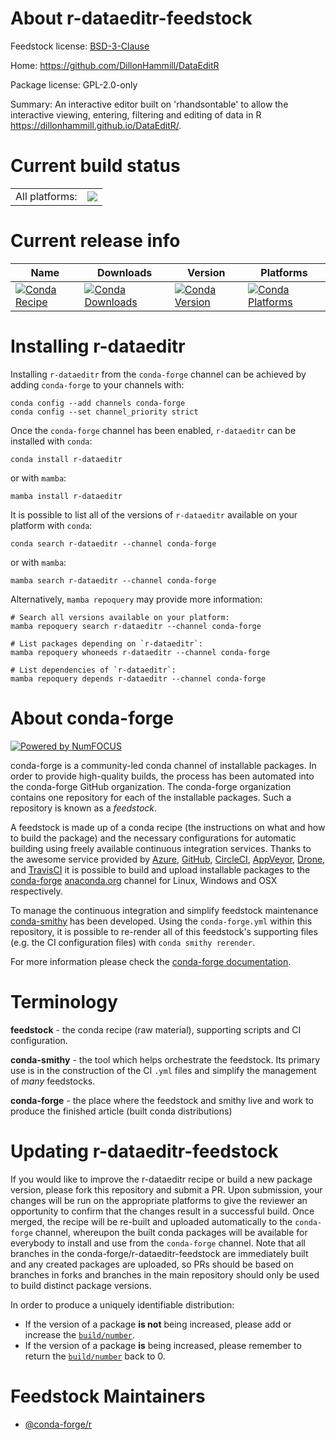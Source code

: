 About r-dataeditr-feedstock
===========================

Feedstock license: [BSD-3-Clause](https://github.com/conda-forge/r-dataeditr-feedstock/blob/main/LICENSE.txt)

Home: https://github.com/DillonHammill/DataEditR

Package license: GPL-2.0-only

Summary: An interactive editor built on 'rhandsontable' to allow the interactive viewing, entering, filtering and editing of data in R <https://dillonhammill.github.io/DataEditR/>.

Current build status
====================


<table><tr><td>All platforms:</td>
    <td>
      <a href="https://dev.azure.com/conda-forge/feedstock-builds/_build/latest?definitionId=12781&branchName=main">
        <img src="https://dev.azure.com/conda-forge/feedstock-builds/_apis/build/status/r-dataeditr-feedstock?branchName=main">
      </a>
    </td>
  </tr>
</table>

Current release info
====================

| Name | Downloads | Version | Platforms |
| --- | --- | --- | --- |
| [![Conda Recipe](https://img.shields.io/badge/recipe-r--dataeditr-green.svg)](https://anaconda.org/conda-forge/r-dataeditr) | [![Conda Downloads](https://img.shields.io/conda/dn/conda-forge/r-dataeditr.svg)](https://anaconda.org/conda-forge/r-dataeditr) | [![Conda Version](https://img.shields.io/conda/vn/conda-forge/r-dataeditr.svg)](https://anaconda.org/conda-forge/r-dataeditr) | [![Conda Platforms](https://img.shields.io/conda/pn/conda-forge/r-dataeditr.svg)](https://anaconda.org/conda-forge/r-dataeditr) |

Installing r-dataeditr
======================

Installing `r-dataeditr` from the `conda-forge` channel can be achieved by adding `conda-forge` to your channels with:

```
conda config --add channels conda-forge
conda config --set channel_priority strict
```

Once the `conda-forge` channel has been enabled, `r-dataeditr` can be installed with `conda`:

```
conda install r-dataeditr
```

or with `mamba`:

```
mamba install r-dataeditr
```

It is possible to list all of the versions of `r-dataeditr` available on your platform with `conda`:

```
conda search r-dataeditr --channel conda-forge
```

or with `mamba`:

```
mamba search r-dataeditr --channel conda-forge
```

Alternatively, `mamba repoquery` may provide more information:

```
# Search all versions available on your platform:
mamba repoquery search r-dataeditr --channel conda-forge

# List packages depending on `r-dataeditr`:
mamba repoquery whoneeds r-dataeditr --channel conda-forge

# List dependencies of `r-dataeditr`:
mamba repoquery depends r-dataeditr --channel conda-forge
```


About conda-forge
=================

[![Powered by
NumFOCUS](https://img.shields.io/badge/powered%20by-NumFOCUS-orange.svg?style=flat&colorA=E1523D&colorB=007D8A)](https://numfocus.org)

conda-forge is a community-led conda channel of installable packages.
In order to provide high-quality builds, the process has been automated into the
conda-forge GitHub organization. The conda-forge organization contains one repository
for each of the installable packages. Such a repository is known as a *feedstock*.

A feedstock is made up of a conda recipe (the instructions on what and how to build
the package) and the necessary configurations for automatic building using freely
available continuous integration services. Thanks to the awesome service provided by
[Azure](https://azure.microsoft.com/en-us/services/devops/), [GitHub](https://github.com/),
[CircleCI](https://circleci.com/), [AppVeyor](https://www.appveyor.com/),
[Drone](https://cloud.drone.io/welcome), and [TravisCI](https://travis-ci.com/)
it is possible to build and upload installable packages to the
[conda-forge](https://anaconda.org/conda-forge) [anaconda.org](https://anaconda.org/)
channel for Linux, Windows and OSX respectively.

To manage the continuous integration and simplify feedstock maintenance
[conda-smithy](https://github.com/conda-forge/conda-smithy) has been developed.
Using the ``conda-forge.yml`` within this repository, it is possible to re-render all of
this feedstock's supporting files (e.g. the CI configuration files) with ``conda smithy rerender``.

For more information please check the [conda-forge documentation](https://conda-forge.org/docs/).

Terminology
===========

**feedstock** - the conda recipe (raw material), supporting scripts and CI configuration.

**conda-smithy** - the tool which helps orchestrate the feedstock.
                   Its primary use is in the construction of the CI ``.yml`` files
                   and simplify the management of *many* feedstocks.

**conda-forge** - the place where the feedstock and smithy live and work to
                  produce the finished article (built conda distributions)


Updating r-dataeditr-feedstock
==============================

If you would like to improve the r-dataeditr recipe or build a new
package version, please fork this repository and submit a PR. Upon submission,
your changes will be run on the appropriate platforms to give the reviewer an
opportunity to confirm that the changes result in a successful build. Once
merged, the recipe will be re-built and uploaded automatically to the
`conda-forge` channel, whereupon the built conda packages will be available for
everybody to install and use from the `conda-forge` channel.
Note that all branches in the conda-forge/r-dataeditr-feedstock are
immediately built and any created packages are uploaded, so PRs should be based
on branches in forks and branches in the main repository should only be used to
build distinct package versions.

In order to produce a uniquely identifiable distribution:
 * If the version of a package **is not** being increased, please add or increase
   the [``build/number``](https://docs.conda.io/projects/conda-build/en/latest/resources/define-metadata.html#build-number-and-string).
 * If the version of a package **is** being increased, please remember to return
   the [``build/number``](https://docs.conda.io/projects/conda-build/en/latest/resources/define-metadata.html#build-number-and-string)
   back to 0.

Feedstock Maintainers
=====================

* [@conda-forge/r](https://github.com/conda-forge/r/)

